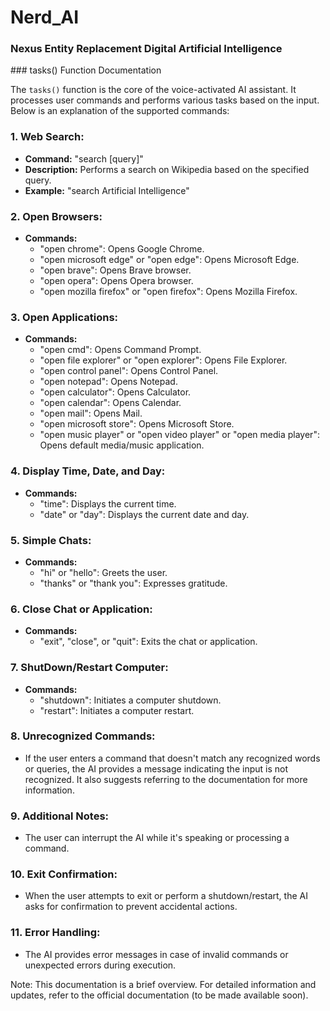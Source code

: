 <h1>Nerd_AI</h1>
<h3>Nexus Entity Replacement Digital Artificial Intelligence</h3>
### tasks() Function Documentation

The `tasks()` function is the core of the voice-activated AI assistant. It processes user commands and performs various tasks based on the input. Below is an explanation of the supported commands:

### 1. Web Search:
   - **Command:** "search [query]"
   - **Description:** Performs a search on Wikipedia based on the specified query.
   - **Example:** "search Artificial Intelligence"

### 2. Open Browsers:
   - **Commands:**
     - "open chrome": Opens Google Chrome.
     - "open microsoft edge" or "open edge": Opens Microsoft Edge.
     - "open brave": Opens Brave browser.
     - "open opera": Opens Opera browser.
     - "open mozilla firefox" or "open firefox": Opens Mozilla Firefox.

### 3. Open Applications:
   - **Commands:**
     - "open cmd": Opens Command Prompt.
     - "open file explorer" or "open explorer": Opens File Explorer.
     - "open control panel": Opens Control Panel.
     - "open notepad": Opens Notepad.
     - "open calculator": Opens Calculator.
     - "open calendar": Opens Calendar.
     - "open mail": Opens Mail.
     - "open microsoft store": Opens Microsoft Store.
     - "open music player" or "open video player" or "open media player": Opens default media/music application.

### 4. Display Time, Date, and Day:
   - **Commands:**
     - "time": Displays the current time.
     - "date" or "day": Displays the current date and day.

### 5. Simple Chats:
   - **Commands:**
     - "hi" or "hello": Greets the user.
     - "thanks" or "thank you": Expresses gratitude.

### 6. Close Chat or Application:
   - **Commands:**
     - "exit", "close", or "quit": Exits the chat or application.

### 7. ShutDown/Restart Computer:
   - **Commands:**
     - "shutdown": Initiates a computer shutdown.
     - "restart": Initiates a computer restart.

### 8. Unrecognized Commands:
   - If the user enters a command that doesn't match any recognized words or queries, the AI provides a message indicating the input is not recognized. It also suggests referring to the documentation for more information.

### 9. Additional Notes:
   - The user can interrupt the AI while it's speaking or processing a command.

### 10. Exit Confirmation:
   - When the user attempts to exit or perform a shutdown/restart, the AI asks for confirmation to prevent accidental actions.

### 11. Error Handling:
   - The AI provides error messages in case of invalid commands or unexpected errors during execution.

Note: This documentation is a brief overview. For detailed information and updates, refer to the official documentation (to be made available soon).
